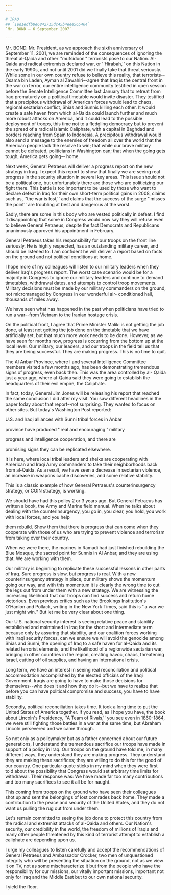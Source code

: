 ```yaml
---
---

# IRAQ
## `1ed1edfb0e6842715dc45b4eee565464`
`Mr. BOND — 6 September 2007`

---
```



Mr. BOND. Mr. President, as we approach the sixth anniversary of 
September 11, 2001, we are reminded of the consequences of ignoring the 
threat al-Qaida and other ''mufsidoon'' terrorists pose to our Nation. 
Al-Qaida and radical extremists declared war, or ''Hirabah,'' on this 
Nation in the early 1990s, and not until 2001 did we finally take that 
threat seriously. While some in our own country refuse to believe this 
reality, that terrorists--Osama bin Laden, Ayman al Zawahiri--agree 
that Iraq is the central front in the war on terror, our entire 
intelligence community testified in open session before the Senate 
Intelligence Committee last January that to retreat from Iraq 
prematurely on a political timetable would invite disaster. They 
testified that a precipitous withdrawal of American forces would lead 
to chaos, regional sectarian conflict, Shias and Sunnis killing each 
other. It would create a safe haven from which al-Qaida could launch 
further and much more robust attacks on America, and it could lead to 
the possible deployment of troops, this time not to a fledgling 
democracy but to prevent the spread of a radical Islamic Caliphate, 
with a capital in Baghdad and borders reaching from Spain to Indonesia. 
A precipitous withdrawal would also send a message to the enemies of 
freedom all over the world that the American people lack the resolve to 
win; that while our brave military cannot be defeated, politicians in 
Washington can; that when the going gets tough, America gets going--
home.

Next week, General Petraeus will deliver a progress report on the new 
strategy in Iraq. I expect this report to show that finally we are 
seeing real progress in the security situation in several key areas. 
This issue should not be a political one, but unfortunately there are 
those who are politicizing our fight there. This battle is too 
important to be used by those who want to declare defeat in Iraq for 
their own short-term political gains in 2008, claims such as, ''the war 
is lost,'' and claims that the success of the surge ''misses the 
point'' are troubling at best and dangerous at the worst.

Sadly, there are some in this body who are vested politically in 
defeat. I find it disappointing that some in Congress would now say 
they will refuse even to believe General Petraeus, despite the fact 
Democrats and Republicans unanimously approved his appointment in 
February.

General Petraeus takes his responsibility for our troops on the front 
line seriously. He is highly respected, has an outstanding military 
career, and should be listened to. I am confident he will deliver a 
report based on facts on the ground and not political conditions at 
home.

I hope more of my colleagues will listen to our military leaders when 
they deliver Iraq's progress report. The worst case scenario would be 
for a majority in Congress to ignore our military leaders and continue 
to demand timetables, withdrawal dates, and attempts to control troop 
movements. Military decisions must be made by our military commanders 
on the ground, not micromanaged by Congress in our wonderful air-
conditioned hall, thousands of miles away.

We have seen what has happened in the past when politicians have 
tried to run a war--from Vietnam to the Iranian hostage crisis.

On the political front, I agree that Prime Minister Maliki is not 
getting the job done, at least not getting the job done on the 
timetable that we have artificially set, but that much more work needs 
to be done. However, as we have seen for months now, progress is 
occurring from the bottom up at the local level. Our military, our 
leaders, and our troops in the field tell us that they are being 
successful. They are making progress. This is no time to quit.

The Al Anbar Province, where I and several Intelligence Committee 
members visited a few months ago, has been demonstrating tremendous 
signs of progress, even back then. This was the area controlled by al-
Qaida just a year ago, where al-Qaida said they were going to establish 
the headquarters of their evil empire, the Caliphate.

In fact, today, General Jim Jones will be releasing his report that 
reached the same conclusion I did after my visit. You saw different 
headlines in the paper today about that report--not surprising. They 
wanted to focus on other sites. But today's Washington Post reported:




 U.S. and Iraqi alliances with Sunni tribal forces in Anbar 


 province have produced ''real and encouraging'' military 


 progress and intelligence cooperation, and there are 


 promising signs they can be replicated elsewhere.


It is here, where local tribal leaders and sheiks are cooperating 
with American and Iraqi Army commanders to take their neighborhoods 
back from al-Qaida. As a result, we have seen a decrease in sectarian 
violence, an increase in weapons cache discoveries, and some relative 
stability.

This is a classic example of how General Petraeus's counterinsurgency 
strategy, or COIN strategy, is working.

We should have had this policy 2 or 3 years ago. But General Petraeus 
has written a book, the Army and Marine field manual. When he talks 
about dealing with the counterinsurgency, you go in, you clear, you 
hold, you work with local forces, and you help


them rebuild. Show them that there is progress that can come when they 
cooperate with those of us who are trying to prevent violence and 
terrorism from taking over their country.

When we were there, the marines in Ramadi had just finished 
rebuilding the Blue Mosque, the sacred point for Sunnis in Al Anbar, 
and they are using that. We are working with them.

Our military is beginning to replicate these successful lessons in 
other parts of Iraq. Sure progress is slow, but progress is real. With 
a new counterinsurgency strategy in place, our military shows the 
momentum going our way, and with this momentum it is clearly the wrong 
time to cut the legs out from under them with a new strategy. We are 
witnessing the increasing likelihood that our troops can find success 
and return home victorious. Even previous critics such as the Brookings 
Institution's O'Hanlon and Pollack, writing in the New York Times, said 
this is ''a war we just might win.'' But let me be very clear about one 
thing.

Our U.S. national security interest is seeing relative peace and 
stability established and maintained in Iraq for the short and 
intermediate term because only by assuring that stability, and our 
coalition forces working with Iraqi security forces, can we ensure we 
will avoid the genocide among Shias and Sunni, the opening of Iraq to a 
safe haven for al-Qaida and its related terrorist elements, and the 
likelihood of a regionwide sectarian war, bringing in other countries 
in the region, creating havoc, chaos, threatening Israel, cutting off 
oil supplies, and having an international crisis.

Long term, we have an interest in seeing real reconciliation and 
political accommodation accomplished by the elected officials of the 
Iraqi Government. Iraqis are going to have to make those decisions for 
themselves--who does it and how they do it--but we have to realize that 
before you can have political compromise and success, you have to have 
stability.

Secondly, political reconciliation takes time. It took a long time to 
put the United States of America together. If you read, as I hope you 
have, the book about Lincoln's Presidency, ''A Team of Rivals,'' you 
see even in 1860-1864, we were still fighting those battles in a war at 
the same time, but Abraham Lincoln persevered and we came through.

So not only as a policymaker but as a father concerned about our 
future generations, I understand the tremendous sacrifice our troops 
have made in support of a policy in Iraq. Our troops on the ground have 
told me, in many different ways, they understand they are making 
progress. They understand they are making these sacrifices; they are 
willing to do this for the good of our country. One particular quote 
sticks in my mind when they were first told about the possibility that 
Congress would set arbitrary time limits for withdrawal. Their response 
was: We have made far too many contributions and too many sacrifices to 
see it all be for naught.

This coming from troops on the ground who have seen their colleagues 
shot up and sent the belongings of lost comrades back home. They made a 
contribution to the peace and security of the United States, and they 
do not want us pulling the rug out from under them.

Let's remain committed to seeing the job done to protect this country 
from the radical and extremist attacks of al-Qaida and others. Our 
Nation's security, our credibility in the world, the freedom of 
millions of Iraqis and many other people threatened by this kind of 
terrorist attempt to establish a caliphate are depending upon us.

I urge my colleagues to listen carefully and accept the 
recommendations of General Petraeus and Ambassador Crocker, two men of 
unquestioned integrity who will be presenting the situation on the 
ground, not as we view it on TV, not as some mischaracterize it but 
from the people who have the responsibility for our missions, our 
vitally important missions, important not only for Iraq and the Middle 
East but to our own national security.

I yield the floor.